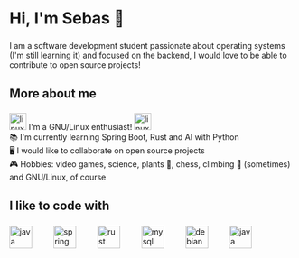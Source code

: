 <h1 align="left">Hi, I'm Sebas 🌱</h1>

###

<p align="left">I am a software development student passionate about operating systems (I'm still learning it) and focused on the backend, I would love to be able to contribute to open source projects!</p>

###

<h2 align="left">More about me</h2>

###

<p align="left"><img src="https://cdn.jsdelivr.net/gh/devicons/devicon/icons/linux/linux-original.svg" height="30" alt="linux logo"  /> I'm a GNU/Linux enthusiast! <img src="https://cdn.jsdelivr.net/gh/devicons/devicon/icons/linux/linux-original.svg" height="30" alt="linux logo"  /><br>
📚 I'm currently learning Spring Boot, Rust and AI with Python<br>
🖥️ I would like to collaborate on open source projects<br>
🎮 Hobbies: video games, science, plants 🌼, chess, climbing 🧗 (sometimes) and GNU/Linux, of course </p>

###

<h2 align="left">I like to code with</h2>

###

<div align="left">
  <img src="https://cdn.jsdelivr.net/gh/devicons/devicon/icons/java/java-original.svg" height="40" alt="java logo"  />
  <img width="30" />
  <img src="https://cdn.jsdelivr.net/gh/devicons/devicon/icons/spring/spring-original.svg" height="40" alt="spring logo"  />
  <img width="30" />
  <img src="https://cdn.jsdelivr.net/gh/devicons/devicon/icons/rust/rust-original.svg" height="40" alt="rust logo"  />
  <img width="30" />
  <img src="https://cdn.jsdelivr.net/gh/devicons/devicon/icons/mysql/mysql-original.svg" height="40" alt="mysql logo"  />
  <img width="30" />
  <img src="https://www.debian.org/logos/openlogo-nd.svg" height="40" alt="debian logo" />
  <img width="30" />
  <img src="https://cdn.jsdelivr.net/gh/devicons/devicon/icons/python/python-original.svg" height="40" alt="java logo"  />
  <img width="30" />
</div>

###
